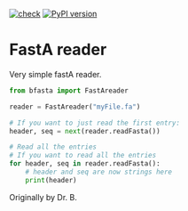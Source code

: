 [![check](https://github.com/retospect/bfasta/actions/workflows/check.yml/badge.svg)](https://github.com/retospect/bfasta/actions/workflows/check.yml)
[![PyPI version](https://badge.fury.io/py/bfasta.svg)](https://badge.fury.io/py/bfasta)

# FastA reader

Very simple fastA reader.

```python
from bfasta import FastAreader

reader = FastAreader("myFile.fa")

# If you want to just read the first entry:
header, seq = next(reader.readFasta())

# Read all the entries
# If you want to read all the entries
for header, seq in reader.readFasta():
    # header and seq are now strings here
    print(header)
```

Originally by Dr. B. 
